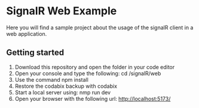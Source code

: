 # SignalR Web Example
Here you will find a sample project about the usage of the signalR client in a web application.

## Getting started
1. Download this repository and open the folder in your code editor
2. Open your console and type the following: cd /signalR/web
3. Use the command npm install
4. Restore the codabix backup with codabix
5. Start a local server using: nmp run dev
6. Open your browser with the following url: [http://localhost:5173/](http://localhost:5173/)